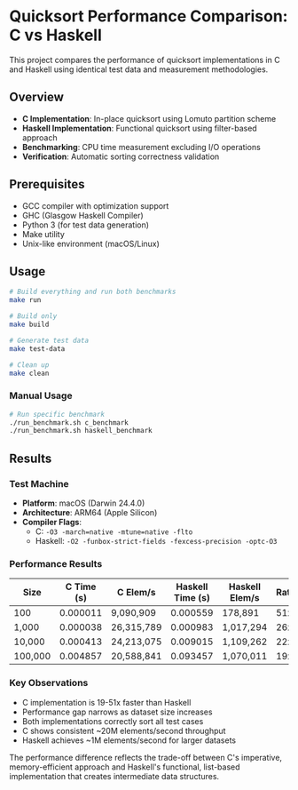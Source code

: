 # Quicksort Performance Comparison: C vs Haskell

This project compares the performance of quicksort implementations in C and Haskell using identical test data and measurement methodologies.

## Overview

- **C Implementation**: In-place quicksort using Lomuto partition scheme
- **Haskell Implementation**: Functional quicksort using filter-based approach
- **Benchmarking**: CPU time measurement excluding I/O operations
- **Verification**: Automatic sorting correctness validation

## Prerequisites

- GCC compiler with optimization support
- GHC (Glasgow Haskell Compiler)
- Python 3 (for test data generation)
- Make utility
- Unix-like environment (macOS/Linux)

## Usage

```bash
# Build everything and run both benchmarks
make run

# Build only
make build

# Generate test data
make test-data

# Clean up
make clean
```

### Manual Usage

```bash
# Run specific benchmark
./run_benchmark.sh c_benchmark
./run_benchmark.sh haskell_benchmark
```

## Results

### Test Machine
- **Platform**: macOS (Darwin 24.4.0)
- **Architecture**: ARM64 (Apple Silicon)
- **Compiler Flags**: 
  - C: `-O3 -march=native -mtune=native -flto`
  - Haskell: `-O2 -funbox-strict-fields -fexcess-precision -optc-O3`

### Performance Results

| Size    | C Time (s) | C Elem/s   | Haskell Time (s) | Haskell Elem/s | Ratio |
|---------|------------|------------|------------------|----------------|-------|
| 100     | 0.000011   | 9,090,909  | 0.000559         | 178,891        | 51x   |
| 1,000   | 0.000038   | 26,315,789 | 0.000983         | 1,017,294      | 26x   |
| 10,000  | 0.000413   | 24,213,075 | 0.009015         | 1,109,262      | 22x   |
| 100,000 | 0.004857   | 20,588,841 | 0.093457         | 1,070,011      | 19x   |

### Key Observations

- C implementation is 19-51x faster than Haskell
- Performance gap narrows as dataset size increases
- Both implementations correctly sort all test cases
- C shows consistent ~20M elements/second throughput
- Haskell achieves ~1M elements/second for larger datasets

The performance difference reflects the trade-off between C's imperative, memory-efficient approach and Haskell's functional, list-based implementation that creates intermediate data structures.